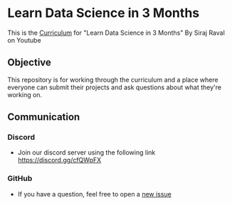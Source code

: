 # Learn Data Science in 3 Months

This is the [Curriculum](./curriculum.md) for "Learn Data Science in 3 Months" By Siraj Raval on Youtube

## Objective

This repository is for working through the curriculum and a place where everyone can submit their projects and ask questions about what they're working on.

## Communication

### Discord

- Join our discord server using the following link https://discord.gg/cfQWpFX

### GitHub

- If you have a question, feel free to open a [new issue](https://github.com/cincyai/Learn_Data_Science_in_3_Months/issues)
